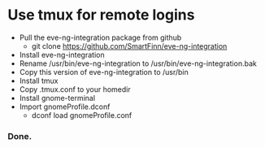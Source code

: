 # Use tmux for remote logins

- Pull the eve-ng-integration package from github
  - git clone https://github.com/SmartFinn/eve-ng-integration
- Install eve-ng-integration
- Rename /usr/bin/eve-ng-integration to /usr/bin/eve-ng-integration.bak
- Copy this version of eve-ng-integration to /usr/bin
- Install tmux
- Copy .tmux.conf to your homedir
- Install gnome-terminal
- Import gnomeProfile.dconf
  - dconf load gnomeProfile.conf

### Done.
